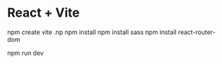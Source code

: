 # React + Vite

npm create vite .np
npm install
npm install sass
npm install react-router-dom

npm run dev
